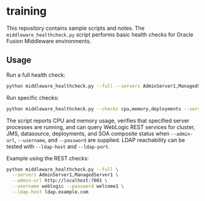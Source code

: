 # training

This repository contains sample scripts and notes. The `middleware_healthcheck.py` script performs basic health checks for Oracle Fusion Middleware environments.

## Usage

Run a full health check:

```bash
python middleware_healthcheck.py --full --servers AdminServer1,ManagedServer1
```

Run specific checks:

```bash
python middleware_healthcheck.py --checks cpu,memory,deployments --servers AdminServer1
```

The script reports CPU and memory usage, verifies that specified server processes are running, and can query WebLogic REST services for cluster, JMS, datasource, deployments, and SOA composite status when `--admin-url`, `--username`, and `--password` are supplied. LDAP reachability can be tested with `--ldap-host` and `--ldap-port`.

Example using the REST checks:

```bash
python middleware_healthcheck.py --full \
  --servers AdminServer1,ManagedServer1 \
  --admin-url http://localhost:7001 \
  --username weblogic --password welcome1 \
  --ldap-host ldap.example.com
```
